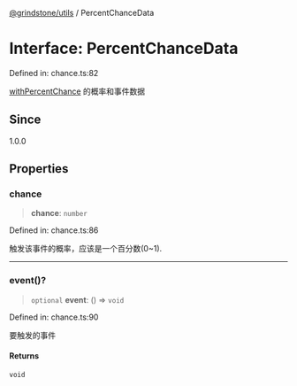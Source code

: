 [@grindstone/utils](../globals.md) / PercentChanceData

# Interface: PercentChanceData

Defined in: chance.ts:82

[withPercentChance](../functions/withPercentChance.md) 的概率和事件数据

## Since

1.0.0

## Properties

### chance

> **chance**: `number`

Defined in: chance.ts:86

触发该事件的概率，应该是一个百分数(0~1).

***

### event()?

> `optional` **event**: () => `void`

Defined in: chance.ts:90

要触发的事件

#### Returns

`void`

